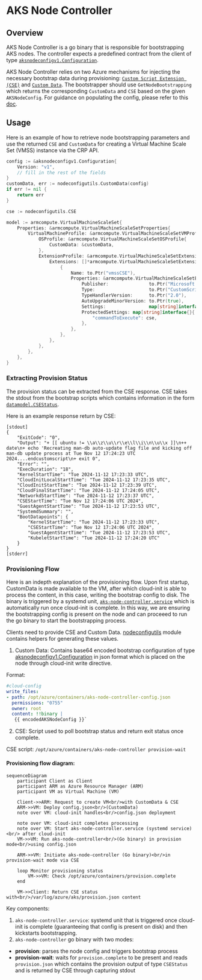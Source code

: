 # AKS Node Controller

## Overview

AKS Node Controller is a go binary that is responsible for bootstrapping AKS nodes. The controller expects a predefined contract from the client of type [`aksnodeconfigv1.Configuration`](pkg/gen/aksnodeconfig/v1).

AKS Node Controller relies on two Azure mechanisms for injecting the necessary bootstrap data during provisioning: [`Custom Script Extension (CSE)`](https://learn.microsoft.com/en-us/azure/virtual-machines/extensions/custom-script-linux) and [`Custom Data`](https://learn.microsoft.com/en-us/azure/virtual-machines/custom-data}). The bootstrapper should use `GetNodeBootstrapping` which returns the corresponding `CustomData` and `CSE` based on the given `AKSNodeConfig`. For guidance on populating the config, please refer to this [doc](https://github.com/Azure/AgentBaker/tree/master/aks-node-controller/proto).

## Usage

Here is an example of how to retrieve node bootstrapping parameters and use the returned `CSE` and `CustomData` for creating a Virtual Machine Scale Set (VMSS) instance via the CRP API.

```go
config := &aksnodeconfigv1.Configuration{
    Version: "v1",
    // fill in the rest of the fields
}
customData, err := nodeconfigutils.CustomData(config)
if err != nil {
    return err
}

cse := nodeconfigutils.CSE

model := armcompute.VirtualMachineScaleSet{
    Properties: &armcompute.VirtualMachineScaleSetProperties{
        VirtualMachineProfile: &armcompute.VirtualMachineScaleSetVMProfile{
            OSProfile: &armcompute.VirtualMachineScaleSetOSProfile{
                CustomData: &customData,
            },
            ExtensionProfile: &armcompute.VirtualMachineScaleSetExtensionProfile{
                Extensions: []*armcompute.VirtualMachineScaleSetExtension{
                    {
                        Name: to.Ptr("vmssCSE"),
                        Properties: &armcompute.VirtualMachineScaleSetExtensionProperties{
                            Publisher:               to.Ptr("Microsoft.Azure.Extensions"),
                            Type:                    to.Ptr("CustomScript"),
                            TypeHandlerVersion:      to.Ptr("2.0"),
                            AutoUpgradeMinorVersion: to.Ptr(true),
                            Settings:                map[string]interface{}{},
                            ProtectedSettings: map[string]interface{}{
                                "commandToExecute": cse,
                            },
                        },
                    },
                },
            },
        },
    },
}
```

### Extracting Provision Status

The provision status can be extracted from the CSE response. CSE takes the stdout from the bootstrap scripts which contains information in the form [`datamodel.CSEStatus`](https://github.com/Azure/AgentBaker/blob/dev/pkg/agent/datamodel/types.go#L2189).

Here is an example response return by CSE:
```
[stdout]
{
    "ExitCode": "0",
    "Output": "+ [[ ubuntu != \\a\\z\\u\\r\\e\\l\\i\\n\\u\\x ]]\n++ date\n+ echo 'Recreating man-db auto-update flag file and kicking off man-db update process at Tue Nov 12 17:24:23 UTC 2024....endcustomscript\n+ exit 0",
    "Error": "",
    "ExecDuration": "18",
    "KernelStartTime": "Tue 2024-11-12 17:23:33 UTC",
    "CloudInitLocalStartTime": "Tue 2024-11-12 17:23:35 UTC",
    "CloudInitStartTime": "Tue 2024-11-12 17:23:39 UTC",
    "CloudFinalStartTime": "Tue 2024-11-12 17:24:05 UTC",
    "NetworkdStartTime": "Tue 2024-11-12 17:23:37 UTC",
    "CSEStartTime": "Tue Nov 12 17:24:06 UTC 2024",
    "GuestAgentStartTime": "Tue 2024-11-12 17:23:53 UTC",
    "SystemdSummary": "",
    "BootDatapoints": {
        "KernelStartTime": "Tue 2024-11-12 17:23:33 UTC",
        "CSEStartTime": "Tue Nov 12 17:24:06 UTC 2024",
        "GuestAgentStartTime": "Tue 2024-11-12 17:23:53 UTC",
        "KubeletStartTime": "Tue 2024-11-12 17:24:20 UTC"
    }
}
[stderr]
```

### Provisioning Flow

Here is an indepth explanation of the provisioning flow. Upon first startup, CustomData is made available to the VM, after which cloud-init is able to process the content, in this case, writing the bootstrap config to disk. The binary is triggered by a systemd unit, [`aks-node-controller.service`](https://github.com/Azure/AgentBaker/blob/dev/parts/linux/cloud-init/artifacts/aks-node-controller.service) which is automatically run once cloud-init is complete. In this way, we are ensuring the bootstrapping config is present on the node and can proceeed to run the go binary to start the bootstrapping process.

Clients need to provide CSE and Custom Data. [nodeconfigutils](pkg/nodeconfigutils) module contains helpers for generating these values.

1. Custom Data: Contains base64 encoded bootstrap configuration of type [aksnodeconfigv1.Configuration](pkg/gen/aksnodeconfig/v1) in json format which is placed on the node through cloud-init write directive.

Format:
```yaml
#cloud-config
write_files:
- path: /opt/azure/containers/aks-node-controller-config.json
  permissions: "0755"
  owner: root
  content: !!binary |
   {{ encodedAKSNodeConfig }}`
```

2. CSE: Script used to poll bootstrap status and return exit status once complete.

CSE script: `/opt/azure/containers/aks-node-controller provision-wait`


#### Provisioning flow diagram:

```mermaid
sequenceDiagram
    participant Client as Client
    participant ARM as Azure Resource Manager (ARM)
    participant VM as Virtual Machine (VM)

    Client->>ARM: Request to create VM<br/>with CustomData & CSE
    ARM->>VM: Deploy config.json<br/>(CustomData)
    note over VM: cloud-init handles<br/>config.json deployment

    note over VM: cloud-init completes processing
    note over VM: Start aks-node-controller.service (systemd service)<br/> after cloud-init
    VM->>VM: Run aks-node-controller<br/>(Go binary) in provision mode<br/>using config.json

    ARM->>VM: Initiate aks-node-controller (Go binary)<br/>in provision-wait mode via CSE

    loop Monitor provisioning status
        VM->>VM: Check /opt/azure/containers/provision.complete
    end

    VM->>Client: Return CSE status with<br/>/var/log/azure/aks/provision.json content
```

Key components:

1. `aks-node-controller.service`: systemd unit that is triggered once cloud-init is complete (guaranteeing that config is present on disk) and then kickstarts bootstrapping.
2. `aks-node-controller` go binary with two modes:

- **provision**: parses the node config and triggers bootstrap process
- **provision-wait**: waits for `provision.complete` to be present and reads `provision.json` which contains the provision output of type `CSEStatus` and is returned by CSE through capturing stdout
